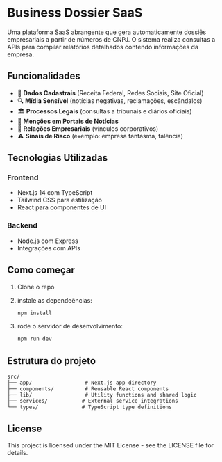 # Business Dossier SaaS

Uma plataforma SaaS abrangente que gera automaticamente dossiês empresariais a partir de números de CNPJ. O sistema realiza consultas a APIs para compilar relatórios detalhados contendo informações da empresa.

## Funcionalidades

- 📄 **Dados Cadastrais** (Receita Federal, Redes Sociais, Site Oficial)
- 🔍 **Mídia Sensível** (notícias negativas, reclamações, escândalos)
- 🏛️ **Processos Legais** (consultas a tribunais e diários oficiais)
- 📢 **Menções em Portais de Notícias**
- 🏢 **Relações Empresariais**  (vínculos corporativos)
- ⚠️ **Sinais de Risco** (exemplo: empresa fantasma, falência)

## Tecnologias Utilizadas

### Frontend
- Next.js 14 com TypeScript
- Tailwind CSS para estilização
- React para componentes de UI

### Backend
- Node.js com Express
- Integrações com APIs


## Como começar

1. Clone o repo

2. instale as dependeências:
   ```bash
   npm install
   ```
4. rode o servidor de desenvolvimento:
   ```bash
   npm run dev
   ```

## Estrutura do projeto

```
src/
├── app/                 # Next.js app directory
├── components/          # Reusable React components
├── lib/                 # Utility functions and shared logic
├── services/           # External service integrations
└── types/              # TypeScript type definitions
```

## License

This project is licensed under the MIT License - see the LICENSE file for details. 
